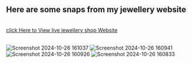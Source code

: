 <h2>Here are some snaps from my jewellery website</h2>
<br>
<a href="https://jadhavsnehal2000.github.io/Ecommerce-jewellery-shop/">click Here to View live jewellery shop Website</a>
<br><br>

<img src="https://github.com/user-attachments/assets/9ba81b40-0edd-4b7a-8021-69c707114670" alt="" >
<br>
<img src="https://github.com/user-attachments/assets/7a582106-a82e-4c46-9fbc-a106a780e049" alt="" >


![Screenshot 2024-10-26 161037](https://github.com/user-attachments/assets/e2c0b6e2-5436-4873-b0c4-076c71048063)
![Screenshot 2024-10-26 160941](https://github.com/user-attachments/assets/a451907f-bb14-4ce4-9ed1-eac13f158916)
![Screenshot 2024-10-26 160926](https://github.com/user-attachments/assets/e38c6e57-67ac-4844-9608-e1039d1f4ffe)
![Screenshot 2024-10-26 160833](https://github.com/user-attachments/assets/b15c8655-b065-455f-821c-82805a638fd0)
